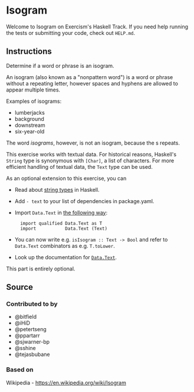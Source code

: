 # Isogram

Welcome to Isogram on Exercism's Haskell Track.
If you need help running the tests or submitting your code, check out `HELP.md`.

## Instructions

Determine if a word or phrase is an isogram.

An isogram (also known as a "nonpattern word") is a word or phrase without a repeating letter, however spaces and hyphens are allowed to appear multiple times.

Examples of isograms:

- lumberjacks
- background
- downstream
- six-year-old

The word *isograms*, however, is not an isogram, because the s repeats.

This exercise works with textual data. For historical reasons, Haskell's
`String` type is synonymous with `[Char]`, a list of characters. For more
efficient handling of textual data, the `Text` type can be used.

As an optional extension to this exercise, you can

- Read about [string types](https://haskell-lang.org/tutorial/string-types) in Haskell.
- Add `- text` to your list of dependencies in package.yaml.
- Import `Data.Text` in [the following way](https://hackernoon.com/4-steps-to-a-better-imports-list-in-haskell-43a3d868273c):

        import qualified Data.Text as T
        import           Data.Text (Text)

- You can now write e.g. `isIsogram :: Text -> Bool` and refer to `Data.Text` combinators as e.g. `T.toLower`.
- Look up the documentation for [`Data.Text`](https://hackage.haskell.org/package/text/docs/Data-Text.html).

This part is entirely optional.

## Source

### Contributed to by

- @bitfield
- @iHiD
- @petertseng
- @ppartarr
- @sjwarner-bp
- @sshine
- @tejasbubane

### Based on

Wikipedia - https://en.wikipedia.org/wiki/Isogram
